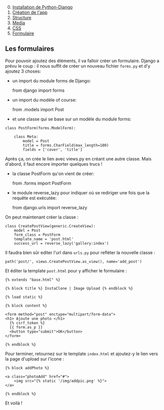 0. [Installation de Python-Django](README.md)
1. [Création de l'app](1.creationappli.md)
2. [Structure](instaclone/2.structure.md)
3. [Media](instaclone/3.media.md)
4. [CSS](instaclone/4.css.md)
5. [Formulaire](instaclone/5.formulaire.md)
 
## Les formulaires

Pour pouvoir ajoutez des éléments, il va falloir créer un formulaire. Django a prévu le coup : il nous suffit de créer un nouveau fichier `forms.py` et d'y ajoutez 3 choses:

- un import du module forms de Django:

    from django import forms

- un import du modèle of course:

    from .models import Post

- et une classe qui se base sur un modèle du module forms:

```
class PostForm(forms.ModelForm):

    class Meta:
        model = Post
        title = forms.CharField(max_length=100)
        fields = ['cover', 'title']
```

Après ça, on crée le lien avec views.py en créant une autre classe. Mais d'abord, il faut encore importer quelques trucs !

- la classe PostForm qu'on vient de créer:

    from .forms import PostForm 

- le module reverse_lazy pour indiquer où se rediriger une fois que la requête est exécutée:

    from django.urls import reverse_lazy 

On peut maintenant créer la classe :

```
class CreatePostView(generic.CreateView): 
    model = Post
    form_class = PostForm
    template_name = 'post.html'
    success_url = reverse_lazy('gallery:index')
```

Il faudra bien sûr editer l'url dans `urls.py` pour refléter la nouvelle classe :

    path('post/', views.CreatePostView.as_view(), name='add_post')

Et éditer la template `post.html` pour y afficher le formulaire :

```
{% extends "base.html" %}

{% block title %} InstaClone | Image Upload {% endblock %}

{% load static %}

{% block content %}

<form method="post" enctype="multipart/form-data">
<h1> Ajoute une photo </h1>
  {% csrf_token %}
  {{ form.as_p }}
  <button type="submit">OK</button>
</form>

{% endblock %}

```

Pour terminer, retournez sur le template `index.html` et ajoutez-y le lien vers la page d'upload sur l'icone :

```
{% block addPhoto %}

<a class="photoAdd" href="#">
    <img src="{% static '/img/addpic.png' %}">
</a>

{% endblock %}
```

Et voilà ! 

